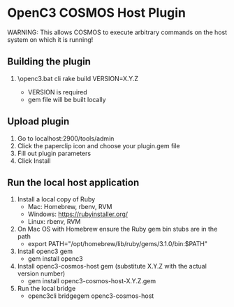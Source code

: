 # OpenC3 COSMOS Host Plugin

WARNING: This allows COSMOS to execute arbitrary commands on the host system on which it is running!

## Building the plugin

1. <Path to COSMOS installation>\openc3.bat cli rake build VERSION=X.Y.Z
   - VERSION is required
   - gem file will be built locally

## Upload plugin

1. Go to localhost:2900/tools/admin
1. Click the paperclip icon and choose your plugin.gem file
1. Fill out plugin parameters
1. Click Install

## Run the local host application

1. Install a local copy of Ruby
   - Mac: Homebrew, rbenv, RVM
   - Windows: https://rubyinstaller.org/
   - Linux: rbenv, RVM
1. On Mac OS with Homebrew ensure the Ruby gem bin stubs are in the path
   - export PATH="/opt/homebrew/lib/ruby/gems/3.1.0/bin:$PATH"
1. Install openc3 gem
   - gem install openc3
1. Install openc3-cosmos-host gem (substitute X.Y.Z with the actual version number)
   - gem install openc3-cosmos-host-X.Y.Z.gem
1. Run the local bridge
   - openc3cli bridgegem openc3-cosmos-host
